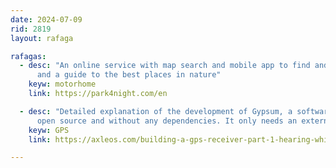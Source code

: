 ```yaml
---
date: 2024-07-09
rid: 2819
layout: rafaga

rafagas:
  - desc: "An online service with map search and mobile app to find and share nice places for motorhomes to stop, 
      and a guide to the best places in nature"
    keyw: motorhome
    link: https://park4night.com/en

  - desc: "Detailed explanation of the development of Gypsum, a software GPS receiver written in Python from scratch, 
      open source and without any dependencies. It only needs an external antenna"
    keyw: GPS
    link: https://axleos.com/building-a-gps-receiver-part-1-hearing-whispers/

---
```


